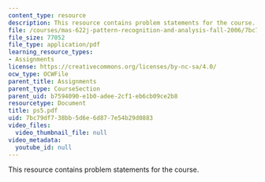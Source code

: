 ```yaml
---
content_type: resource
description: This resource contains problem statements for the course.
file: /courses/mas-622j-pattern-recognition-and-analysis-fall-2006/7bc79df738bb5d6e6d877e54b29d0883_ps5.pdf
file_size: 77052
file_type: application/pdf
learning_resource_types:
- Assignments
license: https://creativecommons.org/licenses/by-nc-sa/4.0/
ocw_type: OCWFile
parent_title: Assignments
parent_type: CourseSection
parent_uid: b7594090-e1b0-adee-2cf1-eb6cb09ce2b8
resourcetype: Document
title: ps5.pdf
uid: 7bc79df7-38bb-5d6e-6d87-7e54b29d0883
video_files:
  video_thumbnail_file: null
video_metadata:
  youtube_id: null
---
```

This resource contains problem statements for the course.